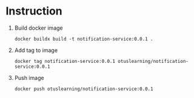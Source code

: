 # Instruction
1. Build docker image
    ```shell
    docker buildx build -t notification-service:0.0.1 .
    ```
2. Add tag to image
    ```shell
    docker tag notification-service:0.0.1 otuslearning/notification-service:0.0.1
    ```
3. Push image
    ```shell
    docker push otuslearning/notification-service:0.0.1
    ```